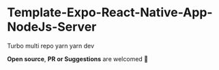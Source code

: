 # Template-Expo-React-Native-App-NodeJs-Server

Turbo multi repo
yarn
yarn dev

**Open source**, **PR or Suggestions** are welcomed 🙂
